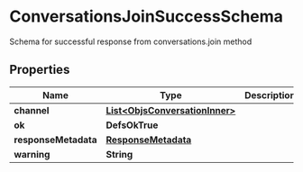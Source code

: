 

# ConversationsJoinSuccessSchema

Schema for successful response from conversations.join method

## Properties

| Name | Type | Description | Notes |
|------------ | ------------- | ------------- | -------------|
|**channel** | [**List&lt;ObjsConversationInner&gt;**](ObjsConversationInner.md) |  |  |
|**ok** | **DefsOkTrue** |  |  |
|**responseMetadata** | [**ResponseMetadata**](ResponseMetadata.md) |  |  [optional] |
|**warning** | **String** |  |  [optional] |



